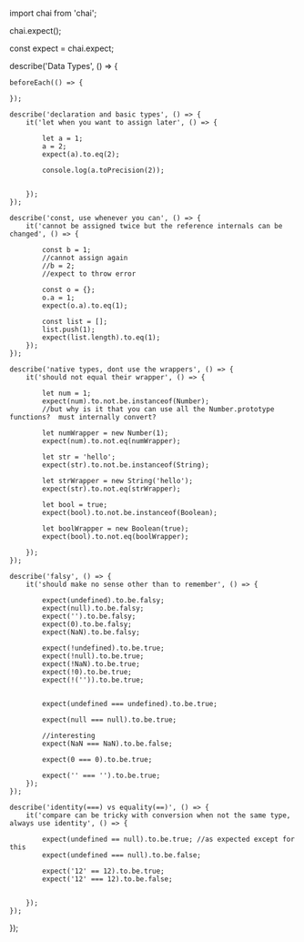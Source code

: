 import chai from 'chai';

chai.expect();

const expect = chai.expect;

describe('Data Types', () => {

    beforeEach(() => {

    });

    describe('declaration and basic types', () => {
        it('let when you want to assign later', () => {

            let a = 1;
            a = 2;
            expect(a).to.eq(2);

            console.log(a.toPrecision(2));


        });
    });
    
    describe('const, use whenever you can', () => {
        it('cannot be assigned twice but the reference internals can be changed', () => {

            const b = 1;
            //cannot assign again
            //b = 2; 
            //expect to throw error

            const o = {};
            o.a = 1;
            expect(o.a).to.eq(1);

            const list = [];
            list.push(1);
            expect(list.length).to.eq(1);
        });
    });

    describe('native types, dont use the wrappers', () => {
        it('should not equal their wrapper', () => {

            let num = 1;
            expect(num).to.not.be.instanceof(Number);
            //but why is it that you can use all the Number.prototype functions?  must internally convert?

            let numWrapper = new Number(1);
            expect(num).to.not.eq(numWrapper);

            let str = 'hello';
            expect(str).to.not.be.instanceof(String);

            let strWrapper = new String('hello');
            expect(str).to.not.eq(strWrapper);

            let bool = true;
            expect(bool).to.not.be.instanceof(Boolean);

            let boolWrapper = new Boolean(true);
            expect(bool).to.not.eq(boolWrapper);

        });
    });

    describe('falsy', () => {
        it('should make no sense other than to remember', () => {

            expect(undefined).to.be.falsy;
            expect(null).to.be.falsy;
            expect('').to.be.falsy;
            expect(0).to.be.falsy;
            expect(NaN).to.be.falsy;

            expect(!undefined).to.be.true;
            expect(!null).to.be.true;
            expect(!NaN).to.be.true;
            expect(!0).to.be.true;
            expect(!('')).to.be.true;

            
            expect(undefined === undefined).to.be.true;
            
            expect(null === null).to.be.true;

            //interesting
            expect(NaN === NaN).to.be.false;
            
            expect(0 === 0).to.be.true;

            expect('' === '').to.be.true;
        });
    });

    describe('identity(===) vs equality(==)', () => {
        it('compare can be tricky with conversion when not the same type, always use identity', () => {

            expect(undefined == null).to.be.true; //as expected except for this
            expect(undefined === null).to.be.false;

            expect('12' == 12).to.be.true; 
            expect('12' === 12).to.be.false; 


        });
    });
    
});

